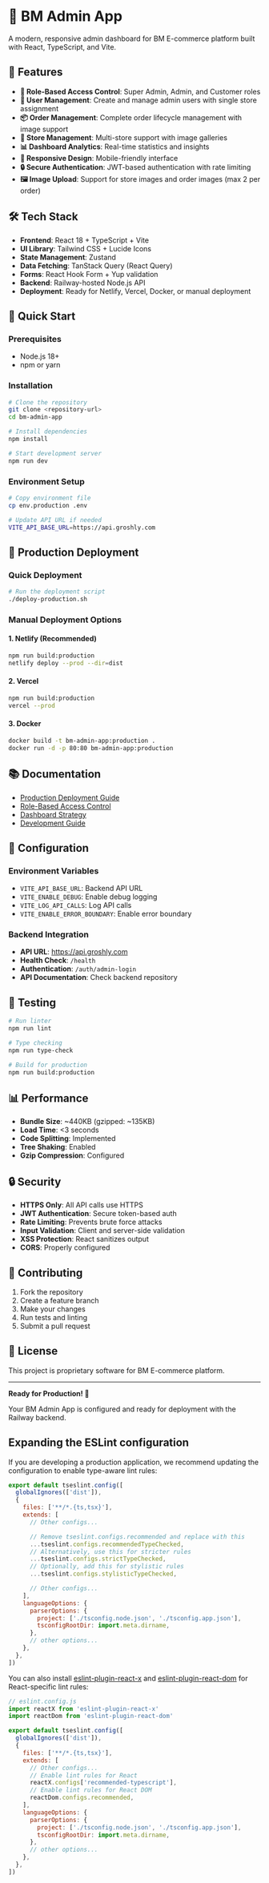 # 🏪 BM Admin App

A modern, responsive admin dashboard for BM E-commerce platform built with React, TypeScript, and Vite.

## 🚀 Features

- **🔐 Role-Based Access Control**: Super Admin, Admin, and Customer roles
- **👥 User Management**: Create and manage admin users with single store assignment
- **📦 Order Management**: Complete order lifecycle management with image support
- **🏪 Store Management**: Multi-store support with image galleries
- **📊 Dashboard Analytics**: Real-time statistics and insights
- **📱 Responsive Design**: Mobile-friendly interface
- **🔒 Secure Authentication**: JWT-based authentication with rate limiting
- **🖼️ Image Upload**: Support for store images and order images (max 2 per order)

## 🛠️ Tech Stack

- **Frontend**: React 18 + TypeScript + Vite
- **UI Library**: Tailwind CSS + Lucide Icons
- **State Management**: Zustand
- **Data Fetching**: TanStack Query (React Query)
- **Forms**: React Hook Form + Yup validation
- **Backend**: Railway-hosted Node.js API
- **Deployment**: Ready for Netlify, Vercel, Docker, or manual deployment

## 🚀 Quick Start

### Prerequisites
- Node.js 18+ 
- npm or yarn

### Installation
```bash
# Clone the repository
git clone <repository-url>
cd bm-admin-app

# Install dependencies
npm install

# Start development server
npm run dev
```

### Environment Setup
```bash
# Copy environment file
cp env.production .env

# Update API URL if needed
VITE_API_BASE_URL=https://api.groshly.com
```

## 🚀 Production Deployment

### Quick Deployment
```bash
# Run the deployment script
./deploy-production.sh
```

### Manual Deployment Options

#### 1. Netlify (Recommended)
```bash
npm run build:production
netlify deploy --prod --dir=dist
```

#### 2. Vercel
```bash
npm run build:production
vercel --prod
```

#### 3. Docker
```bash
docker build -t bm-admin-app:production .
docker run -d -p 80:80 bm-admin-app:production
```

## 📚 Documentation

- [Production Deployment Guide](PRODUCTION_DEPLOYMENT.md)
- [Role-Based Access Control](ROLE_BASED_ACCESS_CONTROL.md)
- [Dashboard Strategy](DASHBOARD_STRATEGY.md)
- [Development Guide](DEVELOPMENT.md)

## 🔧 Configuration

### Environment Variables
- `VITE_API_BASE_URL`: Backend API URL
- `VITE_ENABLE_DEBUG`: Enable debug logging
- `VITE_LOG_API_CALLS`: Log API calls
- `VITE_ENABLE_ERROR_BOUNDARY`: Enable error boundary

### Backend Integration
- **API URL**: https://api.groshly.com
- **Health Check**: `/health`
- **Authentication**: `/auth/admin-login`
- **API Documentation**: Check backend repository

## 🧪 Testing

```bash
# Run linter
npm run lint

# Type checking
npm run type-check

# Build for production
npm run build:production
```

## 📊 Performance

- **Bundle Size**: ~440KB (gzipped: ~135KB)
- **Load Time**: <3 seconds
- **Code Splitting**: Implemented
- **Tree Shaking**: Enabled
- **Gzip Compression**: Configured

## 🔒 Security

- **HTTPS Only**: All API calls use HTTPS
- **JWT Authentication**: Secure token-based auth
- **Rate Limiting**: Prevents brute force attacks
- **Input Validation**: Client and server-side validation
- **XSS Protection**: React sanitizes output
- **CORS**: Properly configured

## 🤝 Contributing

1. Fork the repository
2. Create a feature branch
3. Make your changes
4. Run tests and linting
5. Submit a pull request

## 📄 License

This project is proprietary software for BM E-commerce platform.

---

**Ready for Production! 🚀**

Your BM Admin App is configured and ready for deployment with the Railway backend.

## Expanding the ESLint configuration

If you are developing a production application, we recommend updating the configuration to enable type-aware lint rules:

```js
export default tseslint.config([
  globalIgnores(['dist']),
  {
    files: ['**/*.{ts,tsx}'],
    extends: [
      // Other configs...

      // Remove tseslint.configs.recommended and replace with this
      ...tseslint.configs.recommendedTypeChecked,
      // Alternatively, use this for stricter rules
      ...tseslint.configs.strictTypeChecked,
      // Optionally, add this for stylistic rules
      ...tseslint.configs.stylisticTypeChecked,

      // Other configs...
    ],
    languageOptions: {
      parserOptions: {
        project: ['./tsconfig.node.json', './tsconfig.app.json'],
        tsconfigRootDir: import.meta.dirname,
      },
      // other options...
    },
  },
])
```

You can also install [eslint-plugin-react-x](https://github.com/Rel1cx/eslint-react/tree/main/packages/plugins/eslint-plugin-react-x) and [eslint-plugin-react-dom](https://github.com/Rel1cx/eslint-react/tree/main/packages/plugins/eslint-plugin-react-dom) for React-specific lint rules:

```js
// eslint.config.js
import reactX from 'eslint-plugin-react-x'
import reactDom from 'eslint-plugin-react-dom'

export default tseslint.config([
  globalIgnores(['dist']),
  {
    files: ['**/*.{ts,tsx}'],
    extends: [
      // Other configs...
      // Enable lint rules for React
      reactX.configs['recommended-typescript'],
      // Enable lint rules for React DOM
      reactDom.configs.recommended,
    ],
    languageOptions: {
      parserOptions: {
        project: ['./tsconfig.node.json', './tsconfig.app.json'],
        tsconfigRootDir: import.meta.dirname,
      },
      // other options...
    },
  },
])
```
